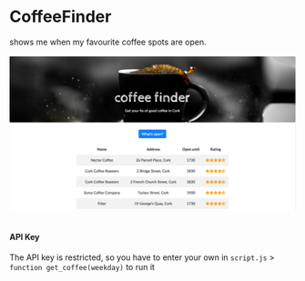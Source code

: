 # CoffeeFinder
shows me when my favourite coffee spots are open.<br><br>
<img src="images/coffee.png" width="800px"><br><br>
#### API Key
The API key is restricted, so you have to enter your own in `script.js` > `function get_coffee(weekday)` to run it<br><br>

